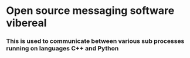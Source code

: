 # Open source messaging software **vibereal**

### This is used to communicate between various sub processes running on languages **C++** and **Python**


